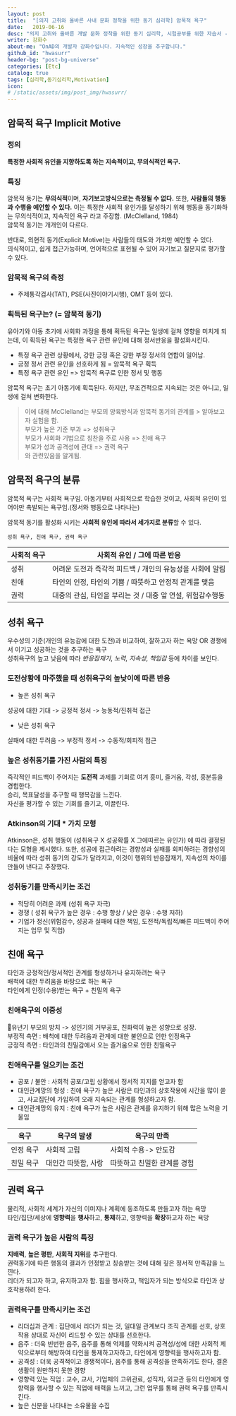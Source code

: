 ```yaml
---
layout: post
title:  "[의지 고취와 올바른 사내 문화 정착을 위한 동기 심리학] 암묵적 욕구"
date:   2019-06-16
desc: "의지 고취와 올바른 개발 문화 정착을 위한 동기 심리학, 시험공부를 위한 자습서 - 암묵적 욕구"
writer: 강화수
about-me: "OnAD의 개발자 강화수입니다. 지속적인 성장을 추구합니다."
github_id: "hwasurr"
header-bg: "post-bg-universe"
categories: [Etc]
catalog: true
tags: [심리학,동기심리학,Motivation]
icon:
# /static/assets/img/post_img/hwasurr/
---
```


## 암묵적 욕구 Implicit Motive

### 정의

**특정한 사회적 유인을 지향하도록 하는 지속적이고, 무의식적인 욕구.**

### 특징

암묵적 동기는 **무의식적**이며, **자기보고방식으로는 측정될 수 없다.** 또한, **사람들의 행동과 수행을 예언할 수 있다.** 이는 특정한 사회적 유인가를 달성하기 위해 행동을 동기화하는 무의식적이고, 지속적인 욕구 라고 주장함. (McClelland, 1984)  
암묵적 동기는 개개인이 다르다.

반대로, 외현적 동기(Explicit Motive)는 사람들의 태도와 가치만 예언할 수 있다.  
의식적이고, 쉽게 접근가능하며, 언어적으로 표현될 수 있어 자기보고 질문지로 평가할 수 있다.

### 암묵적 욕구의 측정

- 주제통각겁사(TAT), PSE(사진이야기시행), OMT 등이 있다.

### 획득된 욕구는? (= 암묵적 동기)

유아기와 아동 초기에 사회화 과정을 통해 획득된 욕구는 일생에 걸쳐 영향을 미치게 되는데, 이 획득된 욕구는 특정한 욕구 관련 유인에 대해 정서반응을 활성화시킨다.  

- 특정 욕구 관련 상황에서, 강한 긍정 혹은 강한 부정 정서의 연합이 일어남.
- 긍정 정서 관련 유인을 선호하게 됨 = 암묵적 욕구 획득
- 특정 욕구 관련 유인 => 암묵적 욕구로 인한 정서 및 행동

암묵적 욕구는 초기 아동기에 획득된다. 하지만, 무조건적으로 지속되는 것은 아니고, 일생에 걸쳐 변화한다.

> 이에 대해 McClelland는 부모의 양육방식과 암묵적 동기의 관계를 > 알아보고자 실험을 함.  
> 부모가 높은 기준 부과 => 성취욕구  
> 부모가 사회화 기법으로 칭찬을 주로 사용 => 친애 욕구  
> 부모가 성과 공격성에 관대 => 권력 욕구  
> 와 관련있음을 알게됨.  

## 암묵적 욕구의 분류

암묵적 욕구는 사회적 욕구임. 아동기부터 사회적으로 학습한 것이고, 사회적 유인이 있어야만 촉발되는 욕구임.(정서와 행동으로 나타나는)

암묵적 동기를 활성화 시키는 **사회적 유인에 따라서 세가지로 분류**할 수 있다.

`성취 욕구, 친애 욕구, 권력 욕구`

| 사회적 욕구 | 사회적 유인 / 그에 따른 반응                   |
| ------ | ----------------------------------- |
| 성취     | 어려운 도전과 즉각적 피드백 / 개인의 유능성을 사회에 알림   |
| 친애     | 타인의 인정, 타인의 기쁨 / 따뜻하고 안정적 관계를 맺음    |
| 권력     | 대중의 관심, 타인을 부리는 것 / 대중 앞 연설, 위험감수행동 |

## 성취 욕구

우수성의 기준(개인의 유능감에 대한 도전)과 비교하여, 잘하고자 하는 욕망 OR 경쟁에서 이기고 성공하는 것을 추구하는 욕구  
성취욕구의 높고 낮음에 따라 _반응잠재기_, _노력_, _지속성_, _책임감_ 등에 차이를 보인다.

### 도전상황에 마주했을 때 성취욕구의 높낮이에 따른 반응

- 높은 성취 욕구

성공에 대한 기대 -> 긍정적 정서 -> 능동적/진취적 접근  

- 낮은 성취 욕구

실패에 대한 두려움 -> 부정적 정서 -> 수동적/회피적 접근

### 높은 성취동기를 가진 사람의 특징

즉각적인 피드백이 주어지는 **도전적** 과제를 기회로 여겨 흥미, 즐거움, 각성, 흥분등을 경험한다.  
승리, 목표달성을 추구할 때 행복감을 느낀다.  
자신을 평가할 수 있는 기회를 즐기고, 이끌린다.

### Atkinson의 기대 * 가치 모형

Atkinson은, 성취 행동이 (성취욕구 X 성공확률 X 그에따르는 유인가) 에 따라 결정된다는 모형을 제시했다.
또한, 성공에 접근하려는 경향성과 실패를 회피하려는 경향성의 비율에 따라 성취 동기의 강도가 달라지고, 이것이 행위의 반응잠재기, 지속성의 차이를 만들어 낸다고 주장했다.

### 성취동기를 만족시키는 조건

- 적당히 어려운 과제 (성취 욕구 자극)
- 경쟁 ( 성취 욕구가 높은 경우 : 수행 향상 / 낮은 경우 : 수행 저하)
- 기업가 정신(위험감수, 성공과 실패에 대한 책임, 도전적/독립적/빠른 피드백이 주어지는 업무 및 직업)

## 친애 욕구

타인과 긍정적인/정서적인 관계를 형성하거나 유지하려는 욕구  
배척에 대한 두려움을 바탕으로 하는 욕구  
타인에게 인정(수용)받는 욕구 + 친밀의 욕구

### 친애욕구의 이중성

유년기 부모의 방치 -> 성인기의 거부공포, 친화력이 높은 성향으로 성장.  
부정적 측면 : 배척에 대한 두려움과 관계에 대한 불안으로 인한 인정욕구  
긍정적 측면 : 타인과의 친밀감에서 오는 즐거움으로 인한 친밀욕구

### 친애욕구를 일으키는 조건

- 공포 / 불안 : 사회적 공포/고립 상황에서 정서적 지지를 얻고자 함
- 대인관계망의 형성 : 친애 욕구가 높은 사람은 타인과의 상호작용에 시간을 많이 쏟고, 사교집단에 가입하여 오래 지속되는 관계를 형성하고자 함.
- 대인관계망의 유지 : 친애 욕구가 높은 사람은 관계를 유지하기 위해 많은 노력을 기울임

| 욕구    | 욕구의 발생      | 욕구의 만족          |
| ----- | ----------- | --------------- |
| 인정 욕구 | 사회적 고립      | 사회적 수용-> 안도감    |
| 친밀 욕구 | 대인간 따뜻함, 사랑 | 따뜻하고 친밀한 관계를 경험 |

## 권력 욕구

물리적, 사회적 세계가 자신의 이미지나 계획에 동조하도록 만들고자 하는 욕망  
타인/집단/세상에 **영향력**을 **행사**하고, **통제**하고, 영향력을 **확장**하고자 하는 욕망

### 권력 욕구가 높은 사람의 특징

**지배력**, **높은 평판**, **사회적 지위**를 추구한다.  
권력동기에 따른 행동의 결과가 인정받고 칭송받는 것에 대해 깊은 정서적 만족감을 느낀다.  
리더가 되고자 하고, 유지하고자 함. 힘을 행사하고, 책임자가 되는 방식으로 타인과 상호작용하려 한다.

### 권력욕구를 만족시키는 조건

- 리더십과 관계 : 집단에서 리더가 되는 것, 일대일 관계보다 조직 관계를 선호, 상호작용 상대로 자신이 리드할 수 있는 상대를 선호한다.
- 음주 : 더욱 빈번한 음주, 음주를 통해 억제를 약화시켜 공격성/성에 대한 사회적 제약으로부터 해방하여 타인을 통제하고자하고, 타인에게 영향력을 행사하고자 함.
- 공격성 : 더욱 공격적이고 경쟁적이다, 음주를 통해 공격성을 만족하기도 한다, 결혼생활이 원만하지 못한 경향
- 영향력 있는 직업 : 교수, 교사, 기업체의 고위관료, 성직자, 외교관 등의 타인에게 영향력을 행사할 수 있는 직업에 매력을 느끼고, 그런 업무를 통해 권력 욕구를 만족시킨다.
- 높은 신분을 나타내는 소유물을 수집
